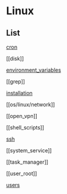 # Linux


## List

[cron](cron.md)

[[disk]]

[environment_variables](environment_variables.md)

[[grep]]

[installation](os/linux/installation.md)

[[os/linux/network]]

[[open_vpn]]

[[shell_scripts]]

[ssh](ssh.md)

[[system_service]]

[[task_manager]]

[[user_root]]

[users](users.md)